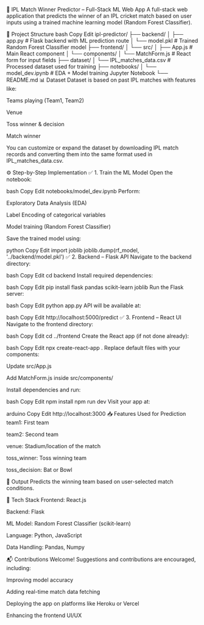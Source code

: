 🏏 IPL Match Winner Predictor – Full-Stack ML Web App
A full-stack web application that predicts the winner of an IPL cricket match based on user inputs using a trained machine learning model (Random Forest Classifier).

📂 Project Structure
bash
Copy
Edit
ipl-predictor/
├── backend/
│   ├── app.py                  # Flask backend with ML prediction route
│   └── model.pkl               # Trained Random Forest Classifier model
├── frontend/
│   └── src/
│       ├── App.js              # Main React component
│       └── components/
│           └── MatchForm.js    # React form for input fields
├── dataset/
│   └── IPL_matches_data.csv    # Processed dataset used for training
├── notebooks/
│   └── model_dev.ipynb         # EDA + Model training Jupyter Notebook
└── README.md
📊 Dataset
Dataset is based on past IPL matches with features like:

Teams playing (Team1, Team2)

Venue

Toss winner & decision

Match winner

You can customize or expand the dataset by downloading IPL match records and converting them into the same format used in IPL_matches_data.csv.

⚙️ Step-by-Step Implementation
✅ 1. Train the ML Model
Open the notebook:

bash
Copy
Edit
notebooks/model_dev.ipynb
Perform:

Exploratory Data Analysis (EDA)

Label Encoding of categorical variables

Model training (Random Forest Classifier)

Save the trained model using:

python
Copy
Edit
import joblib
joblib.dump(rf_model, '../backend/model.pkl')
✅ 2. Backend – Flask API
Navigate to the backend directory:

bash
Copy
Edit
cd backend
Install required dependencies:

bash
Copy
Edit
pip install flask pandas scikit-learn joblib
Run the Flask server:

bash
Copy
Edit
python app.py
API will be available at:

bash
Copy
Edit
http://localhost:5000/predict
✅ 3. Frontend – React UI
Navigate to the frontend directory:

bash
Copy
Edit
cd ../frontend
Create the React app (if not done already):

bash
Copy
Edit
npx create-react-app .
Replace default files with your components:

Update src/App.js

Add MatchForm.js inside src/components/

Install dependencies and run:

bash
Copy
Edit
npm install
npm run dev
Visit your app at:

arduino
Copy
Edit
http://localhost:3000
📥 Features Used for Prediction
team1: First team

team2: Second team

venue: Stadium/location of the match

toss_winner: Toss winning team

toss_decision: Bat or Bowl

🧠 Output
Predicts the winning team based on user-selected match conditions.

🚀 Tech Stack
Frontend: React.js

Backend: Flask

ML Model: Random Forest Classifier (scikit-learn)

Language: Python, JavaScript

Data Handling: Pandas, Numpy

📬 Contributions Welcome!
Suggestions and contributions are encouraged, including:

Improving model accuracy

Adding real-time match data fetching

Deploying the app on platforms like Heroku or Vercel

Enhancing the frontend UI/UX
